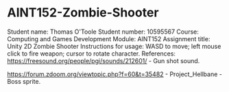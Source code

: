 # AINT152-Zombie-Shooter

Student name: Thomas O'Toole
Student number: 10595567
Course: Computing and Games Development
Module: AINT152
Assignment title: Unity 2D Zombie Shooter
Instructions for usage: WASD to move; left mouse click to fire weapon; cursor to rotate character.
References:
https://freesound.org/people/pgi/sounds/212601/ - Gun shot sound.

https://forum.zdoom.org/viewtopic.php?f=60&t=35482 - Project_Hellbane - Boss sprite.
